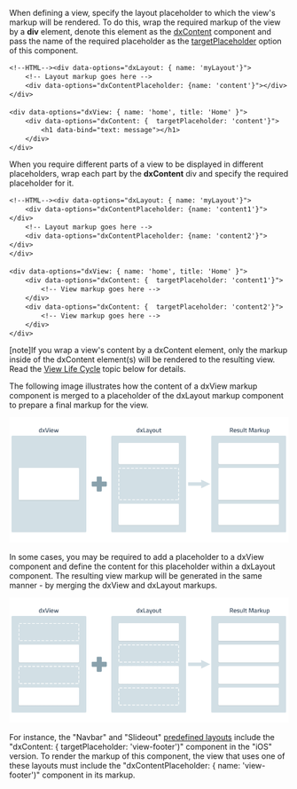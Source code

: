 When defining a view, specify the layout placeholder to which the view's markup will be rendered. To do this, wrap the required markup of the view by a **div** element, denote this element as the [dxContent](/api-reference/40%20SPA%20Framework/Markup%20Components/dxContent '/Documentation/ApiReference/SPA_Framework/Markup_Components/dxContent/') component and pass the name of the required placeholder as the [targetPlaceholder](/api-reference/40%20SPA%20Framework/Markup%20Components/dxContent/1%20Configuration/targetPlaceholder.md '/Documentation/ApiReference/SPA_Framework/Markup_Components/dxContent/Configuration/#targetPlaceholder') option of this component. 

    <!--HTML--><div data-options="dxLayout: { name: 'myLayout'}">
		<!-- Layout markup goes here -->
		<div data-options="dxContentPlaceholder: {name: 'content'}"></div>
	</div>

	<div data-options="dxView: { name: 'home', title: 'Home' }">
		<div data-options="dxContent: {  targetPlaceholder: 'content'}">
			<h1 data-bind="text: message"></h1>
		</div>
	</div>

When you require different parts of a view to be displayed in different placeholders, wrap each part by the **dxContent** div and specify the required placeholder for it.

    <!--HTML--><div data-options="dxLayout: { name: 'myLayout'}">
		<div data-options="dxContentPlaceholder: {name: 'content1'}"></div>
		<!-- Layout markup goes here -->
		<div data-options="dxContentPlaceholder: {name: 'content2'}"></div>
	</div>

	<div data-options="dxView: { name: 'home', title: 'Home' }">
		<div data-options="dxContent: {  targetPlaceholder: 'content1'}">
			<!-- View markup goes here -->
		</div>
		<div data-options="dxContent: {  targetPlaceholder: 'content2'}">
			<!-- View markup goes here -->
		</div>
	</div>

[note]If you wrap a view's content by a dxContent element, only the markup inside of the dxContent element(s) will be rendered to the resulting view. Read the [View Life Cycle](/concepts/40%20SPA%20Framework/1%20Views%20and%20Layouts/8%20View%20Life%20Cycle.md '/Documentation/Guide/SPA_Framework/Views_and_Layouts/#View_Life_Cycle') topic below for details.

The following image illustrates how the content of a dxView markup component is merged to a placeholder of the dxLayout markup component to prepare a final markup for the view.

![View and Layout Merging](/images/PhoneJS/DefineLayout1.png)

In some cases, you may be required to add a placeholder to a dxView component and define the content for this placeholder within a dxLayout component. The resulting view markup will be generated in the same manner - by merging the dxView and dxLayout markups.

![View and Layout Merging](/images/PhoneJS/DefineLayout2.png)

For instance, the "Navbar" and "Slideout" [predefined layouts](/concepts/40%20SPA%20Framework/13%20Built-in%20Layouts '/Documentation/Guide/SPA_Framework/Built-in_Layouts/') include the "dxContent: {  targetPlaceholder: 'view-footer')" component in the "iOS" version. To render the markup of this component, the view that uses one of these layouts must include the "dxContentPlaceholder: { name: 'view-footer')" component in its markup.
